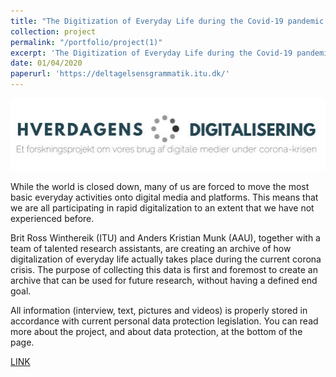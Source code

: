 ```yaml
---
title: "The Digitization of Everyday Life during the Covid-19 pandemic in Denmark"
collection: project
permalink: "/portfolio/project(1)"
excerpt: 'The Digitization of Everyday Life during the Covid-19 pandemic in Denmark mapped how the digital has influenced and shaped the everyday life of Danes during the virus outbreak'
date: 01/04/2020
paperurl: 'https://deltagelsensgrammatik.itu.dk/'
---
```


![Conference](/images/Covid-19-project.png)

While the world is closed down, many of us are forced to move the most basic everyday activities onto digital media and platforms. This means that we are all participating in rapid digitalization to an extent that we have not experienced before.

Brit Ross Winthereik (ITU) and Anders Kristian Munk (AAU), together with a team of talented research assistants, are creating an archive of how digitalization of everyday life actually takes place during the current corona crisis. The purpose of collecting this data is first and foremost to create an archive that can be used for future research, without having a defined end goal.

All information (interview, text, pictures and videos) is properly stored in accordance with current personal data protection legislation. You can read more about the project, and about data protection, at the bottom of the page.


[LINK](https://deltagelsensgrammatik.itu.dk/)
